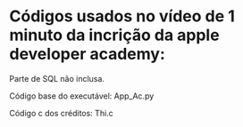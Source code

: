 # Códigos usados no vídeo de 1 minuto da incrição da apple developer academy:
<div>
  <p align="left">
    Parte de SQL não inclusa.
  </p>
  <p align="left">
    Código base do executável: App_Ac.py
  </p>
  <p align="left">
    Código c dos créditos: Thi.c
  </p>
</div>
